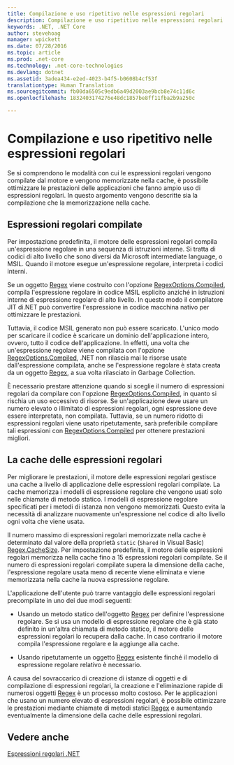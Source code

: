 ```yaml
---
title: Compilazione e uso ripetitivo nelle espressioni regolari
description: Compilazione e uso ripetitivo nelle espressioni regolari
keywords: .NET, .NET Core
author: stevehoag
manager: wpickett
ms.date: 07/28/2016
ms.topic: article
ms.prod: .net-core
ms.technology: .net-core-technologies
ms.devlang: dotnet
ms.assetid: 3adea434-e2ed-4023-b4f5-b0608b4cf53f
translationtype: Human Translation
ms.sourcegitcommit: fb00da6505c9edb6a49d2003ae9bcb8e74c11d6c
ms.openlocfilehash: 1832403174276e48dc1857be8ff11fba2b9a250c

---
```


# <a name="compilation-and-reuse-in-regular-expressions"></a>Compilazione e uso ripetitivo nelle espressioni regolari

Se si comprendono le modalità con cui le espressioni regolari vengono compilate dal motore e vengono memorizzate nella cache, è possibile ottimizzare le prestazioni delle applicazioni che fanno ampio uso di espressioni regolari. In questo argomento vengono descritte sia la compilazione che la memorizzazione nella cache.

## <a name="compiled-regular-expressions"></a>Espressioni regolari compilate

Per impostazione predefinita, il motore delle espressioni regolari compila un'espressione regolare in una sequenza di istruzioni interne. Si tratta di codici di alto livello che sono diversi da Microsoft intermediate language, o MSIL. Quando il motore esegue un'espressione regolare, interpreta i codici interni.

Se un oggetto [Regex](xref:System.Text.RegularExpressions.Regex) viene costruito con l'opzione [RegexOptions.Compiled](xref:System.Text.RegularExpressions.RegexOptions.Compiled), compila l'espressione regolare in codice MSIL esplicito anziché in istruzioni interne di espressione regolare di alto livello. In questo modo il compilatore JIT di.NET può convertire l'espressione in codice macchina nativo per ottimizzare le prestazioni.

Tuttavia, il codice MSIL generato non può essere scaricato. L'unico modo per scaricare il codice è scaricare un dominio dell'applicazione intero, ovvero, tutto il codice dell'applicazione. In effetti, una volta che un'espressione regolare viene compilata con l'opzione [RegexOptions.Compiled](xref:System.Text.RegularExpressions.RegexOptions.Compiled), .NET non rilascia mai le risorse usate dall'espressione compilata, anche se l'espressione regolare è stata creata da un oggetto [Regex](xref:System.Text.RegularExpressions.Regex), a sua volta rilasciato in Garbage Collection.

È necessario prestare attenzione quando si sceglie il numero di espressioni regolari da compilare con l'opzione [RegexOptions.Compiled](xref:System.Text.RegularExpressions.RegexOptions.Compiled), in quanto si rischia un uso eccessivo di risorse. Se un'applicazione deve usare un numero elevato o illimitato di espressioni regolari, ogni espressione deve essere interpretata, non compilata. Tuttavia, se un numero ridotto di espressioni regolari viene usato ripetutamente, sarà preferibile compilare tali espressioni con [RegexOptions.Compiled](xref:System.Text.RegularExpressions.RegexOptions.Compiled) per ottenere prestazioni migliori. 

## <a name="the-regular-expressions-cache"></a>La cache delle espressioni regolari

Per migliorare le prestazioni, il motore delle espressioni regolari gestisce una cache a livello di applicazione delle espressioni regolari compilate. La cache memorizza i modelli di espressione regolare che vengono usati solo nelle chiamate di metodo statico. I modelli di espressione regolare specificati per i metodi di istanza non vengono memorizzati. Questo evita la necessità di analizzare nuovamente un'espressione nel codice di alto livello ogni volta che viene usata.

Il numero massimo di espressioni regolari memorizzate nella cache è determinato dal valore della proprietà `static` (`Shared` in Visual Basic) [Regex.CacheSize](xref:System.Text.RegularExpressions.Regex.CacheSize). Per impostazione predefinita, il motore delle espressioni regolari memorizza nella cache fino a 15 espressioni regolari compilate. Se il numero di espressioni regolari compilate supera la dimensione della cache, l'espressione regolare usata meno di recente viene eliminata e viene memorizzata nella cache la nuova espressione regolare. 

L'applicazione dell'utente può trarre vantaggio delle espressioni regolari precompilate in uno dei due modi seguenti:

* Usando un metodo statico dell'oggetto [Regex](xref:System.Text.RegularExpressions.Regex) per definire l'espressione regolare. Se si usa un modello di espressione regolare che è già stato definito in un'altra chiamata di metodo statico, il motore delle espressioni regolari lo recupera dalla cache. In caso contrario il motore compila l'espressione regolare e la aggiunge alla cache.

* Usando ripetutamente un oggetto [Regex](xref:System.Text.RegularExpressions.Regex) esistente finché il modello di espressione regolare relativo è necessario.


A causa del sovraccarico di creazione di istanze di oggetti e di compilazione di espressioni regolari, la creazione e l'eliminazione rapide di numerosi oggetti [Regex](xref:System.Text.RegularExpressions.Regex) è un processo molto costoso. Per le applicazioni che usano un numero elevato di espressioni regolari, è possibile ottimizzare le prestazioni mediante chiamate di metodi statici [Regex](xref:System.Text.RegularExpressions.Regex) e aumentando eventualmente la dimensione della cache delle espressioni regolari.

## <a name="see-also"></a>Vedere anche

[Espressioni regolari .NET](regular-expressions.md)




<!--HONumber=Nov16_HO1-->


